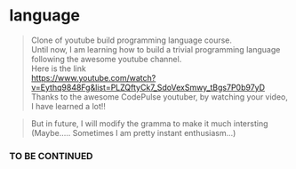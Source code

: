 # language

> Clone of youtube build programming language course.  
> Until now, I am learning how to build a trivial programming language following the awesome youtube channel.  
> Here is the link  
> https://www.youtube.com/watch?v=Eythq9848Fg&list=PLZQftyCk7_SdoVexSmwy_tBgs7P0b97yD  
> Thanks to the awesome CodePulse youtuber, by watching your video, I have learned a lot!!  

> But in future, I will modify the gramma to make it much intersting  
> (Maybe..... Sometimes I am pretty instant enthusiasm...)


### TO BE CONTINUED